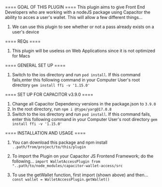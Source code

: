 ==== GOAL OF THIS PLUGIN ====
This plugin aims to give Front End Developers who are working with a nodeJS package using Capacitor the ability
to acces a user's wallet. This will allow a few different things...
1. We can use this plugin to see whether or not a pass already exists on a user's device

==== REQs ====
1. This plugin will be useless on Web Applications since it is not optimized for Macs

==== GENERAL SET UP ====
1. Switch to the ios directory and run 
   `pod install`.
    If this command fails,enter this following command in your Computer User's root directory 
   `gem install ffi -v '1.15.0'`

==== SET UP FOR CAPACITOR v3.9.0 ====
1. Change all Capacitor Dependency versions in the package.json to `3.9.0`
2. In the root directory, run 
   `npm i @type/yarg@17.0.8`
3. Switch to the ios directory and run 
   `pod install`. If this command fails,
   enter this following command in your Computer User's root directory 
   `gem install ffi -v '1.15.0'`

==== INSTALLATION AND USAGE ====
1. You can download this package and npm install 
   `..path/from/project/to/this/plugin`

2. To import the Plugin on your Capacitor JS Frontend Framework; do the following...
   `import WalletAccessPlugin from "..path/to/node_modules/capacitor-wallet-access/src`

3. To use the getWallet function, first import (shown above) and then...
   `const wallet = WalletAccessPlugin.getWallet()`

